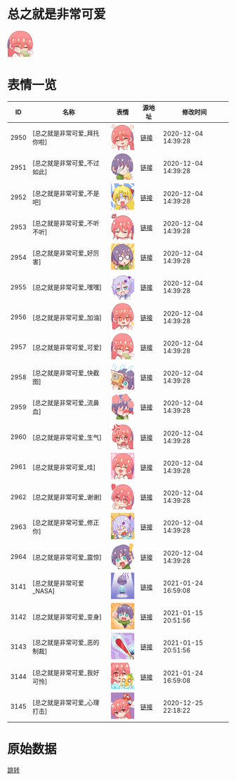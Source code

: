 # 总之就是非常可爱

<img src="./cover.png" height="60" alt="cover" />

# 表情一览

|ID|名称|表情|源地址|修改时间|
|----|----|----|----|----|
|2950|[总之就是非常可爱_拜托你啦]|<img src="./pic/002950_%5B总之就是非常可爱_拜托你啦%5D.png" height="60" alt="拜托你啦"/>|[链接](http://i0.hdslb.com/bfs/emote/3b97066b33ca649d2a5f38c589870c99fbd347e0.png)|2020-12-04 14:39:28|
|2951|[总之就是非常可爱_不过如此]|<img src="./pic/002951_%5B总之就是非常可爱_不过如此%5D.png" height="60" alt="不过如此"/>|[链接](http://i0.hdslb.com/bfs/emote/c13c4a0583c0608f5c5917b549353333f912b357.png)|2020-12-04 14:39:28|
|2952|[总之就是非常可爱_不是吧]|<img src="./pic/002952_%5B总之就是非常可爱_不是吧%5D.png" height="60" alt="不是吧"/>|[链接](http://i0.hdslb.com/bfs/emote/182c7329d45653e511ab328def8fd1b68e548c3d.png)|2020-12-04 14:39:28|
|2953|[总之就是非常可爱_不听不听]|<img src="./pic/002953_%5B总之就是非常可爱_不听不听%5D.png" height="60" alt="不听不听"/>|[链接](http://i0.hdslb.com/bfs/emote/a933fef92d89cace07e3ab1f8908f3d9ee6ccde2.png)|2020-12-04 14:39:28|
|2954|[总之就是非常可爱_好厉害]|<img src="./pic/002954_%5B总之就是非常可爱_好厉害%5D.png" height="60" alt="好厉害"/>|[链接](http://i0.hdslb.com/bfs/emote/04c3b75716f8c6fe70c92d3a61799d2f569159da.png)|2020-12-04 14:39:28|
|2955|[总之就是非常可爱_嘿嘿]|<img src="./pic/002955_%5B总之就是非常可爱_嘿嘿%5D.png" height="60" alt="嘿嘿"/>|[链接](http://i0.hdslb.com/bfs/emote/5f2271b22ade6eaa711a6baa4a961ef882c31b70.png)|2020-12-04 14:39:28|
|2956|[总之就是非常可爱_加油]|<img src="./pic/002956_%5B总之就是非常可爱_加油%5D.png" height="60" alt="加油"/>|[链接](http://i0.hdslb.com/bfs/emote/778c2877aec5e2f4ec55f6de8cd370c385f87af9.png)|2020-12-04 14:39:28|
|2957|[总之就是非常可爱_可爱]|<img src="./pic/002957_%5B总之就是非常可爱_可爱%5D.png" height="60" alt="可爱"/>|[链接](http://i0.hdslb.com/bfs/emote/fda18e155e297862f04ab8a9e297db158290e43c.png)|2020-12-04 14:39:28|
|2958|[总之就是非常可爱_快截图]|<img src="./pic/002958_%5B总之就是非常可爱_快截图%5D.png" height="60" alt="快截图"/>|[链接](http://i0.hdslb.com/bfs/emote/615b5e6b98b7a959f0f619253c81c0f4741180de.png)|2020-12-04 14:39:28|
|2959|[总之就是非常可爱_流鼻血]|<img src="./pic/002959_%5B总之就是非常可爱_流鼻血%5D.png" height="60" alt="流鼻血"/>|[链接](http://i0.hdslb.com/bfs/emote/555f0fb60b37325a4fb5d89a70abb1b8a83cf32a.png)|2020-12-04 14:39:28|
|2960|[总之就是非常可爱_生气]|<img src="./pic/002960_%5B总之就是非常可爱_生气%5D.png" height="60" alt="生气"/>|[链接](http://i0.hdslb.com/bfs/emote/ab8aa476460ee4e03ba259bd0b985e69535ad566.png)|2020-12-04 14:39:28|
|2961|[总之就是非常可爱_哇]|<img src="./pic/002961_%5B总之就是非常可爱_哇%5D.png" height="60" alt="哇"/>|[链接](http://i0.hdslb.com/bfs/emote/ddfe81f95c001facd3e4222463c3592100c45a99.png)|2020-12-04 14:39:28|
|2962|[总之就是非常可爱_谢谢]|<img src="./pic/002962_%5B总之就是非常可爱_谢谢%5D.png" height="60" alt="谢谢"/>|[链接](http://i0.hdslb.com/bfs/emote/cafafff93e24ce9be4126f94d3089afcb9df45d0.png)|2020-12-04 14:39:28|
|2963|[总之就是非常可爱_修正你]|<img src="./pic/002963_%5B总之就是非常可爱_修正你%5D.png" height="60" alt="修正你"/>|[链接](http://i0.hdslb.com/bfs/emote/89072221a754c9a75e45cb030593f569148700fd.png)|2020-12-04 14:39:28|
|2964|[总之就是非常可爱_震惊]|<img src="./pic/002964_%5B总之就是非常可爱_震惊%5D.png" height="60" alt="震惊"/>|[链接](http://i0.hdslb.com/bfs/emote/289a1ea69a4abdbf105ae232c5bf87b8adc0e28d.png)|2020-12-04 14:39:28|
|3141|[总之就是非常可爱_NASA]|<img src="./pic/003141_%5B总之就是非常可爱_NASA%5D.png" height="60" alt="NASA"/>|[链接](http://i0.hdslb.com/bfs/emote/9e92b8af88ba2fe0141ac999e56e31d799a36a58.png)|2021-01-24 16:59:08|
|3142|[总之就是非常可爱_变身]|<img src="./pic/003142_%5B总之就是非常可爱_变身%5D.png" height="60" alt="变身"/>|[链接](http://i0.hdslb.com/bfs/emote/106db030c896e7fd50855a08fbf98e44ea9afc5f.png)|2021-01-15 20:51:56|
|3143|[总之就是非常可爱_恶的制裁]|<img src="./pic/003143_%5B总之就是非常可爱_恶的制裁%5D.png" height="60" alt="恶的制裁"/>|[链接](http://i0.hdslb.com/bfs/emote/0a721da4f2f34dbbb16fdec1a95c449618ecd2a8.png)|2021-01-15 20:51:56|
|3144|[总之就是非常可爱_我好可怜]|<img src="./pic/003144_%5B总之就是非常可爱_我好可怜%5D.png" height="60" alt="我好可怜"/>|[链接](http://i0.hdslb.com/bfs/emote/8f4cd41b98cfcc7c6155b56b2b701c645a00fe25.png)|2021-01-24 16:59:08|
|3145|[总之就是非常可爱_心理打击]|<img src="./pic/003145_%5B总之就是非常可爱_心理打击%5D.png" height="60" alt="心理打击"/>|[链接](http://i0.hdslb.com/bfs/emote/0d239d93f3efee34971194d57c5e443b08fee66c.png)|2020-12-25 22:18:22|

# 原始数据

[跳转](./raw.json)


